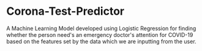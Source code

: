 # Corona-Test-Predictor
A Machine Learning Model developed using Logistic Regression for finding whether the person need's an emergency doctor's attention for COVID-19 based on the features set by the data which we are inputting from the user.
